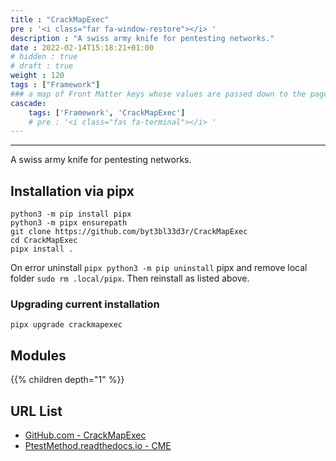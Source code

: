 ```yaml
---
title : "CrackMapExec"
pre : '<i class="far fa-window-restore"></i> '
description : "A swiss army knife for pentesting networks."
date : 2022-02-14T15:18:21+01:00
# hidden : true
# draft : true
weight : 120
tags : ["Framework"]
### a map of Front Matter keys whose values are passed down to the page's descendants unless overwritten by self or a closer ancestor's cascade. 
cascade:
    tags: ['Framework', 'CrackMapExec']
    # pre : '<i class="fas fa-terminal"></i> '
---
```


---

A swiss army knife for pentesting networks.

## Installation via pipx

```plain
python3 -m pip install pipx
python3 -m pipx ensurepath
git clone https://github.com/byt3bl33d3r/CrackMapExec
cd CrackMapExec
pipx install .
```

On error uninstall `pipx python3 -m pip uninstall` pipx and remove local folder `sudo rm .local/pipx`. Then reinstall as listed above.

### Upgrading current installation

```plain
pipx upgrade crackmapexec
```

## Modules

{{% children depth="1" %}}

## URL List

- [GitHub.com - CrackMapExec](https://github.com/byt3bl33d3r/CrackMapExec)
- [PtestMethod.readthedocs.io - CME](https://ptestmethod.readthedocs.io/en/latest/cme.html)
